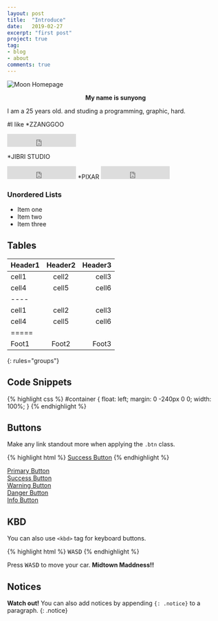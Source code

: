 ```yaml
---
layout: post
title:  "Introduce"
date:   2019-02-27
excerpt: "first post"
project: true
tag:
- blog
- about
comments: true
---
```


![Moon Homepage](https://cloud.githubusercontent.com/assets/754514/14509720/61c61058-01d6-11e6-93ab-0918515ecd56.png)    
    
<center><b>My name is sunyong</b></center>

I am a 25 years old.
and studing a programming, graphic, hard.

#I like
*ZZANGGOO

<iframe src="https://github.com/jeongsunyong/jeongsunyong.github.io/blob/master/assets/img/zzanggoo.jpg?raw=true" frameborder="0" scrolling="0" width="160px" height="30px"></iframe>

*JIBRI STUDIO
<iframe src="https://github.com/jeongsunyong/jeongsunyong.github.io/blob/master/assets/img/zibri.jpeg?raw=true" frameborder="0" scrolling="0" width="160px" height="30px"></iframe>
*PIXAR 
<iframe src="https://github.com/jeongsunyong/jeongsunyong.github.io/blob/master/assets/img/insideout.jpg?raw=true" frameborder="0" scrolling="0" width="160px" height="30px"></iframe>

### Unordered Lists

* Item one
* Item two
* Item three

## Tables

| Header1 | Header2 | Header3 |
|:--------|:-------:|--------:|
| cell1   | cell2   | cell3   |
| cell4   | cell5   | cell6   |
|----
| cell1   | cell2   | cell3   |
| cell4   | cell5   | cell6   |
|=====
| Foot1   | Foot2   | Foot3
{: rules="groups"}

## Code Snippets

{% highlight css %}
#container {
  float: left;
  margin: 0 -240px 0 0;
  width: 100%;
}
{% endhighlight %}

## Buttons

Make any link standout more when applying the `.btn` class.

{% highlight html %}
<a href="#" class="btn btn-success">Success Button</a>
{% endhighlight %}

<div markdown="0"><a href="#" class="btn">Primary Button</a></div>
<div markdown="0"><a href="#" class="btn btn-success">Success Button</a></div>
<div markdown="0"><a href="#" class="btn btn-warning">Warning Button</a></div>
<div markdown="0"><a href="#" class="btn btn-danger">Danger Button</a></div>
<div markdown="0"><a href="#" class="btn btn-info">Info Button</a></div>

## KBD

You can also use `<kbd>` tag for keyboard buttons.

{% highlight html %}
<kbd>W</kbd><kbd>A</kbd><kbd>S</kbd><kbd>D</kbd>
{% endhighlight %}

Press <kbd>W</kbd><kbd>A</kbd><kbd>S</kbd><kbd>D</kbd> to move your car. **Midtown Maddness!!**

## Notices

**Watch out!** You can also add notices by appending `{: .notice}` to a paragraph.
{: .notice}

